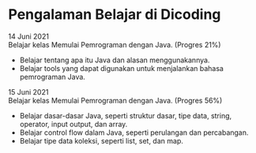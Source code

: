 Pengalaman Belajar di Dicoding
==
14 Juni 2021 <br>
Belajar kelas Memulai Pemrograman dengan Java. (Progres 21%) <br>
* Belajar tentang apa itu Java dan alasan menggunakannya. <br>
* Belajar tools yang dapat digunakan untuk menjalankan bahasa pemrograman Java. <br>

15 Juni 2021 <br>
Belajar kelas Memulai Pemrograman dengan Java. (Progres 56%) <br>
* Belajar dasar-dasar Java, seperti struktur dasar, tipe data, string, operator, input output, dan array. <br>
* Belajar control flow dalam Java, seperti perulangan dan percabangan. <br>
* Belajar tipe data koleksi, seperti list, set, dan map. <br>
